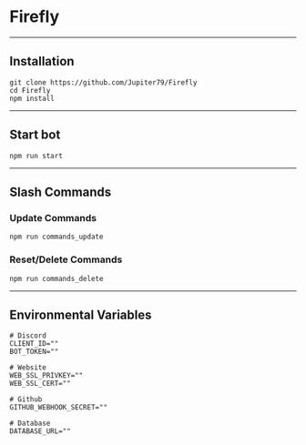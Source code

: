 # Firefly
---
## Installation

```
git clone https://github.com/Jupiter79/Firefly
cd Firefly
npm install
```

---
## Start bot

```
npm run start
```

---
## Slash Commands

### Update Commands
```
npm run commands_update
```

### Reset/Delete Commands
```
npm run commands_delete
```

---
## Environmental Variables

```
# Discord
CLIENT_ID=""
BOT_TOKEN=""

# Website
WEB_SSL_PRIVKEY=""
WEB_SSL_CERT=""

# Github
GITHUB_WEBHOOK_SECRET=""

# Database
DATABASE_URL=""
```
